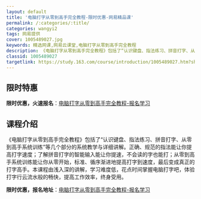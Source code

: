 ```yaml
---
layout: default
title: '电脑打字从零到高手完全教程-限时优惠-网易精品课'
permalink: /:categories/:title/
categories: wangyi2
tags: 网易提供
cover: 1005489027.jpg
keywords: 精选网课,网易云课堂,电脑打字从零到高手完全教程
description: 《电脑打字从零到高手完全教程》包括了“认识键盘、指法练习、拼音打字、从零到高手系统训练”等几个部分的系统教学与详细讲解。
classid: 1005489027
targetlink: https://study.163.com/course/introduction/1005489027.htm?share=1&shareId=1025206652&utm_campaign=share&utm_medium=iphoneShare&utm_source=&utm_u=1025206652
---
```


## 限时特惠

**限时优惠，火速报名**：[电脑打字从零到高手完全教程-报名学习](https://study.163.com/course/introduction/1005489027.htm?share=1&shareId=1025206652&utm_campaign=share&utm_medium=iphoneShare&utm_source=&utm_u=1025206652)

## 课程介绍

《电脑打字从零到高手完全教程》包括了“认识键盘、指法练习、拼音打字、从零到高手系统训练”等几个部分的系统教学与详细讲解。正确、规范的指法能让你提高打字速度；了解拼音打字的智能输入能让你提速，不会读的字也能打；从零到高手系统训练能让你从零开始，标准、循序渐进地提高打字到速度，最后变成真正的打字高手。本课程由浅入深的讲解，学习难度低，花点时间掌握电脑打字吧，体验打字行云流水般的畅快，提高工作效率，终身受用。

**限时优惠，报名地址**：[电脑打字从零到高手完全教程-报名学习](https://study.163.com/course/introduction/1005489027.htm?share=1&shareId=1025206652&utm_campaign=share&utm_medium=iphoneShare&utm_source=&utm_u=1025206652)

